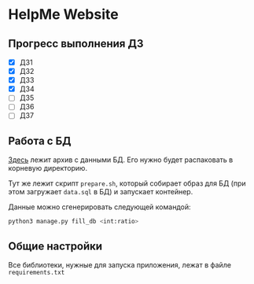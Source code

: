 # HelpMe Website

## Прогресс выполнения ДЗ

* [x] ДЗ1
* [x] ДЗ2
* [x] ДЗ3
* [x] ДЗ4
* [ ] ДЗ5
* [ ] ДЗ6
* [ ] ДЗ7

## Работа с БД

[Здесь](https://disk.yandex.ru/d/r0zsIG4cfA1Bsg) лежит архив с данными БД. Его нужно будет распаковать в корневую директорию.

Тут же лежит скрипт `prepare.sh`, который собирает образ для БД (при этом загружает `data.sql` в БД) и запускает контейнер.

Данные можно сгенерировать следующей командой:
```bash
python3 manage.py fill_db <int:ratio>
```

## Общие настройки

Все библиотеки, нужные для запуска приложения, лежат в файле `requirements.txt`
